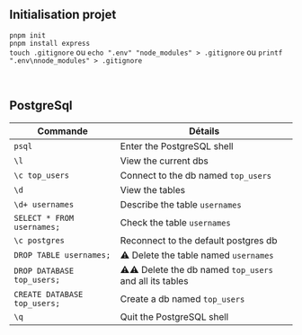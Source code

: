 ## Initialisation projet
`pnpm init` 
<br>
`pnpm install express`
<br>
`touch .gitignore` ou `echo ".env" "node_modules" > .gitignore` ou `printf ".env\nnode_modules" > .gitignore`

<br>

## PostgreSql
| Commande                     | Détails                                               |
| ---------------------------- | ----------------------------------------------------- |
| `psql`                       | Enter the PostgreSQL shell                            |
| `\l`                         | View the current dbs                                  |
| `\c top_users`               | Connect to the db named `top_users`                   |
| `\d`                         | View the tables                                       |
| `\d+ usernames`              | Describe the table `usernames`                        |
| `SELECT * FROM usernames;`   | Check the table `usernames`                           |
| `\c postgres`                | Reconnect to the default postgres db                  |
| `DROP TABLE usernames;`      | ⚠ Delete the table named `usernames`                  |
| `DROP DATABASE top_users;`   | ⚠⚠ Delete the db named `top_users` and all its tables |
| `CREATE DATABASE top_users;` | Create a db named `top_users`                         |
| `\q`                         | Quit the PostgreSQL shell                             |